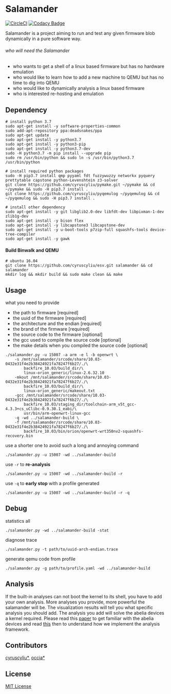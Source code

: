 # Salamander

[![CircleCI](https://circleci.com/gh/cyruscyliu/esv/tree/master.svg?style=svg&circle-token=7f12caaa351d02731d57d8165e634dc3e3537d33)](https://circleci.com/gh/cyruscyliu/esv/tree/master)
[![Codacy Badge](https://api.codacy.com/project/badge/Grade/a7aacb11a3b14a7d8e069d8a440a43c0)](https://www.codacy.com?utm_source=github.com&amp;utm_medium=referral&amp;utm_content=cyruscyliu/esv&amp;utm_campaign=Badge_Grade)

Salamander is a project aiming to run and test any given firmware blob dynamically in a pure software way.

###### who will need the Salamander
+ who wants to get a shell of a linux based firmware but has no hardware emulation
+ who would like to learn how to add a new machine to QEMU but has no time to dig into QEMU
+ who would like to dynamically analysis a linux based firmware
+ who is interested re-hosting and emulation

## Dependency

```shell script
# install python 3.7
sudo apt-get install -y software-properties-common
sudo add-apt-repository ppa:deadsnakes/ppa
sudo apt-get update
sudo apt-get install -y python3.7
sudo apt-get install -y python3-pip
sudo apt-get install -y python3.7-dev
sudo -H python3.7 -m pip install --upgrade pip
sudo rm /usr/bin/python && sudo ln -s /usr/bin/python3.7 /usr/bin/python

# install required python packages
sudo -H pip3.7 install qmp pyyaml fdt fuzzywuzzy networkx pyquery prettytable capstone python-Levenshtein z3-solver
git clone https://github.com/cyruscyliu/pymake.git ~/pymake && cd ~/pymake && sudo -H pip3.7 install .
git clone https://github.com/cyruscyliu/pyqemulog ~/pyqemulog && cd ~/pyqemulog && sudo -H pip3.7 install .

# install other dependency
sudo apt-get install -y git libglib2.0-dev libfdt-dev libpixman-1-dev zlib1g-dev
sudo apt-get install -y bison flex
sudo apt-get install -y libcapstone3 libcapstone-dev
sudo apt-get install -y u-boot-tools p7zip-full squashfs-tools device-tree-compiler
sudo apt-get install -y gawk
```

#### Build Binwalk and QEMU

```shell script
# ubuntu 16.04
git clone https://github.com/cyruscyliu/esv.git salamander && cd salamander
mkdir log && mkdir build && sudo make clean && make
```

## Usage

what you need to provide
+ the path to firmware [required]
+ the uuid of the firmware [required]
+ the architecture and the endian [required]
+ the brand of the firmware [required]
+ the source code to the firmware [optional]
+ the gcc used to compile the source code [optional]
+ the make details when you compiled the source code [optional]

```
./salamander.py -u 15007 -a arm -e l -b openwrt \
    -s /mnt/salamander/srcode/share/10.03-0432e31f4e2b38424921fa78247f6b27/./\
        backfire_10.03/build_dir/\
        linux-orion_generic/linux-2.6.32.10 
    -mkout /mnt/salamander/srcode/share/10.03-0432e31f4e2b38424921fa78247f6b27/./\
        backfire_10.03/build_dir/\
        linux-orion_generic/makeout.txt 
    -gcc /mnt/salamander/srcode/share/10.03-0432e31f4e2b38424921fa78247f6b27/./\
        backfire_10.03/staging_dir/toolchain-arm_v5t_gcc-4.3.3+cs_uClibc-0.9.30.1_eabi/\
        usr/bin/arm-openwrt-linux-gcc 
    -q -wd ../salamander-build \
    -f /mnt/salamander/srcode/share/10.03-0432e31f4e2b38424921fa78247f6b27/./\
        backfire_10.03/bin/orion/openwrt-wrt350nv2-squashfs-recovery.bin
```

use a shorter one to avoid such a long and annoying command

```
./salamander.py -u 15007 -wd ../salamander-build
```

use `-r` to **re-analysis**

```shell script
./salamander.py -u 15007 -wd ../salamander-build -r 
```

use `-q` to **early stop** with a profile generated

````shell script
./salamander.py -u 15007 -wd ../salamander-build -r -q
````

## Debug

statistics all

````shell script
./salamander.py -wd ../salamander-build -stat
````

diagnose trace

````shell script
./salamander.py -t path/to/uuid-arch-endian.trace
````

generate qemu code from profile

````shell script
./salamander.py -g path/to/profile.yaml -wd ../salamander-build 
````

## Analysis

If the built-in analyses can not boot the kernel to its shell, you have to add your own analysis. 
More analyses you provide, more powerful the salamander will be. The visualization results will tell you what specific 
analysis you should add. The analysis you add will solve the abelia devices a kernel required. Please read 
this [paper]() to get familiar with the abelia devices and read [this](./analyses/README.md) then to understand
how we implement the analysis framework.

## Contributors
[cyruscyliu*](https://github.com/cyruscyliu/esv), [occia*](https://github.com/occia)

## License
[MIT License](./LICENSE)
